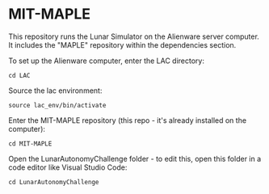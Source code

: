 # MIT-MAPLE

This repository runs the Lunar Simulator on the Alienware server computer. It includes the "MAPLE" repository within the dependencies section.

To set up the Alienware computer, enter the LAC directory:

```
cd LAC
```

Source the lac environment:

```
source lac_env/bin/activate
```

Enter the MIT-MAPLE repository (this repo - it's already installed on the computer):

```
cd MIT-MAPLE
```

Open the LunarAutonomyChallenge folder - to edit this, open this folder in a code editor like Visual Studio Code:

```
cd LunarAutonomyChallenge
```
